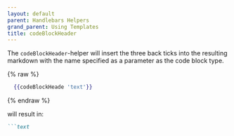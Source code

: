 ```yaml
---
layout: default
parent: Handlebars Helpers
grand_parent: Using Templates
title: codeBlockHeader
---
```


The `codeBlockHeader`\-helper will insert the three back ticks into the resulting markdown with the name specified as a parameter as the code block type.

{% raw %}

```handlebars
  {{codeBlockHeade 'text'}}
```

{% endraw %}

will result in:

````markdown
```text
````